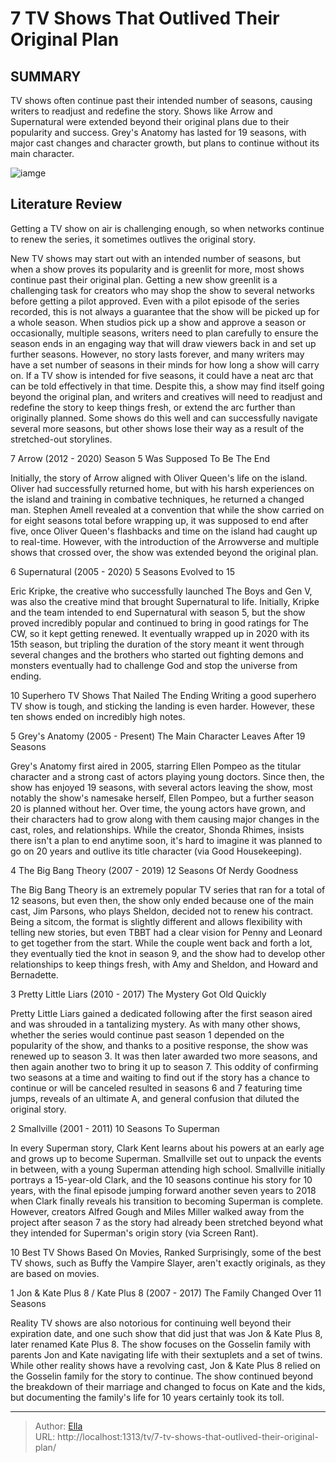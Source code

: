 # 7 TV Shows That Outlived Their Original Plan


## SUMMARY 


 TV shows often continue past their intended number of seasons, causing writers to readjust and redefine the story. 
 Shows like Arrow and Supernatural were extended beyond their original plans due to their popularity and success. 
 Grey&#39;s Anatomy has lasted for 19 seasons, with major cast changes and character growth, but plans to continue without its main character. 

![iamge](https://static1.srcdn.com/wordpress/wp-content/uploads/2024/01/winchesterbrotherssupernaturals_ariaprettylittleliars.jpg)

## Literature Review
Getting a TV show on air is challenging enough, so when networks continue to renew the series, it sometimes outlives the original story.




New TV shows may start out with an intended number of seasons, but when a show proves its popularity and is greenlit for more, most shows continue past their original plan. Getting a new show greenlit is a challenging task for creators who may shop the show to several networks before getting a pilot approved. Even with a pilot episode of the series recorded, this is not always a guarantee that the show will be picked up for a whole season. When studios pick up a show and approve a season or occasionally, multiple seasons, writers need to plan carefully to ensure the season ends in an engaging way that will draw viewers back in and set up further seasons.
However, no story lasts forever, and many writers may have a set number of seasons in their minds for how long a show will carry on. If a TV show is intended for five seasons, it could have a neat arc that can be told effectively in that time. Despite this, a show may find itself going beyond the original plan, and writers and creatives will need to readjust and redefine the story to keep things fresh, or extend the arc further than originally planned. Some shows do this well and can successfully navigate several more seasons, but other shows lose their way as a result of the stretched-out storylines.



 7  Arrow (2012 - 2020) 
Season 5 Was Supposed To Be The End
        

Initially, the story of Arrow aligned with Oliver Queen&#39;s life on the island. Oliver had successfully returned home, but with his harsh experiences on the island and training in combative techniques, he returned a changed man. Stephen Amell revealed at a convention that while the show carried on for eight seasons total before wrapping up, it was supposed to end after five, once Oliver Queen&#39;s flashbacks and time on the island had caught up to real-time. However, with the introduction of the Arrowverse and multiple shows that crossed over, the show was extended beyond the original plan.




 6  Supernatural (2005 - 2020) 
5 Seasons Evolved to 15



Eric Kripke, the creative who successfully launched The Boys and Gen V, was also the creative mind that brought Supernatural to life. Initially, Kripke and the team intended to end Supernatural with season 5, but the show proved incredibly popular and continued to bring in good ratings for The CW, so it kept getting renewed. It eventually wrapped up in 2020 with its 15th season, but tripling the duration of the story meant it went through several changes and the brothers who started out fighting demons and monsters eventually had to challenge God and stop the universe from ending.
            

 10 Superhero TV Shows That Nailed The Ending 
Writing a good superhero TV show is tough, and sticking the landing is even harder. However, these ten shows ended on incredibly high notes.



 5  Grey&#39;s Anatomy (2005 - Present) 
The Main Character Leaves After 19 Seasons
        

Grey&#39;s Anatomy first aired in 2005, starring Ellen Pompeo as the titular character and a strong cast of actors playing young doctors. Since then, the show has enjoyed 19 seasons, with several actors leaving the show, most notably the show&#39;s namesake herself, Ellen Pompeo, but a further season 20 is planned without her. Over time, the young actors have grown, and their characters had to grow along with them causing major changes in the cast, roles, and relationships. While the creator, Shonda Rhimes, insists there isn&#39;t a plan to end anytime soon, it&#39;s hard to imagine it was planned to go on 20 years and outlive its title character (via Good Housekeeping).





 4  The Big Bang Theory (2007 - 2019) 12 Seasons Of Nerdy Goodness

The Big Bang Theory is an extremely popular TV series that ran for a total of 12 seasons, but even then, the show only ended because one of the main cast, Jim Parsons, who plays Sheldon, decided not to renew his contract. Being a sitcom, the format is slightly different and allows flexibility with telling new stories, but even TBBT had a clear vision for Penny and Leonard to get together from the start. While the couple went back and forth a lot, they eventually tied the knot in season 9, and the show had to develop other relationships to keep things fresh, with Amy and Sheldon, and Howard and Bernadette.





 3  Pretty Little Liars (2010 - 2017) 
The Mystery Got Old Quickly
        

Pretty Little Liars gained a dedicated following after the first season aired and was shrouded in a tantalizing mystery. As with many other shows, whether the series would continue past season 1 depended on the popularity of the show, and thanks to a positive response, the show was renewed up to season 3. It was then later awarded two more seasons, and then again another two to bring it up to season 7. This oddity of confirming two seasons at a time and waiting to find out if the story has a chance to continue or will be canceled resulted in seasons 6 and 7 featuring time jumps, reveals of an ultimate A, and general confusion that diluted the original story.





 2  Smallville (2001 - 2011) 
10 Seasons To Superman
        

In every Superman story, Clark Kent learns about his powers at an early age and grows up to become Superman. Smallville set out to unpack the events in between, with a young Superman attending high school. Smallville initially portrays a 15-year-old Clark, and the 10 seasons continue his story for 10 years, with the final episode jumping forward another seven years to 2018 when Clark finally reveals his transition to becoming Superman is complete. However, creators Alfred Gough and Miles Miller walked away from the project after season 7 as the story had already been stretched beyond what they intended for Superman&#39;s origin story (via Screen Rant).
            

 10 Best TV Shows Based On Movies, Ranked 
Surprisingly, some of the best TV shows, such as Buffy the Vampire Slayer, aren&#39;t exactly originals, as they are based on movies.





 1  Jon &amp; Kate Plus 8 / Kate Plus 8 (2007 - 2017) 
The Family Changed Over 11 Seasons
        

Reality TV shows are also notorious for continuing well beyond their expiration date, and one such show that did just that was Jon &amp; Kate Plus 8, later renamed Kate Plus 8. The show focuses on the Gosselin family with parents Jon and Kate navigating life with their sextuplets and a set of twins. While other reality shows have a revolving cast, Jon &amp; Kate Plus 8 relied on the Gosselin family for the story to continue. The show continued beyond the breakdown of their marriage and changed to focus on Kate and the kids, but documenting the family&#39;s life for 10 years certainly took its toll. 

---

> Author: [Ella](https://instagram.hk.cn/)  
> URL: http://localhost:1313/tv/7-tv-shows-that-outlived-their-original-plan/  

